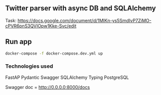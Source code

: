 ## Twitter parser with async DB and SQLAlchemy

Task: https://docs.google.com/document/d/1MIKn-ys5SmdIvP7ZiMO-cPVR6pnS3QVIOpw1Kke-Svc/edit

## Run app
```bash
docker-compose -f docker-compose.dev.yml up
```
### Technologies used
FastAP
Pydantic
Swagger
SQLAlchemy
Typing
PostgreSQL

Swagger doc = http://0.0.0.0:8000/docs

